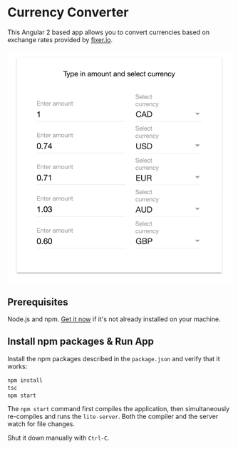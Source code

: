 # Currency Converter

This Angular 2 based app allows you to convert currencies based on exchange rates provided by <a href="http://fixer.io/">fixer.io</a>.

![currency converter screenshot](preview.png)

## Prerequisites

Node.js and npm. <a href="https://docs.npmjs.com/getting-started/installing-node" target="_blank" title="Installing Node.js and updating npm">
Get it now</a> if it's not already installed on your machine.

## Install npm packages & Run App

Install the npm packages described in the `package.json` and verify that it works:

```bash
npm install
tsc
npm start
```

The `npm start` command first compiles the application,
then simultaneously re-compiles and runs the `lite-server`.
Both the compiler and the server watch for file changes.

Shut it down manually with `Ctrl-C`.
